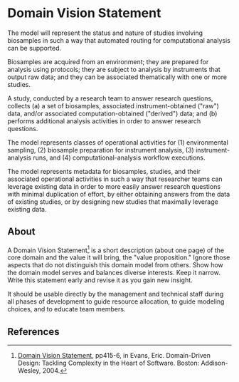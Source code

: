 # Domain Vision Statement

The model will represent the status and nature of studies involving biosamples 
in such a way that automated routing for computational analysis can be supported. 

Biosamples are acquired from an environment;
they are prepared for analysis using protocols;
they are subject to analysis by instruments that output raw data;
and they can be associated thematically with one or more studies.

A study, conducted by a research team to answer research questions, collects
(a) a set of biosamples, associated instrument-obtained ("raw") data,
and/or associated computation-obtained ("derived") data; and
(b) performs additional analysis activities in order to answer research questions.

The model represents classes of operational activities for (1) environmental sampling,
(2) biosample preparation for instrument analysis,
(3) instrument-analysis runs, and
(4) computational-analysis workflow executions.

The model represents metadata for biosamples, studies, and their associated operational activities
in such a way that researcher teams can leverage existing data in order to more easily answer research questions
with minimal duplication of effort, by either obtaining answers from the data of existing studies, or by designing
new studies that maximally leverage existing data.

## About

A <span class="term">Domain Vision Statement</span>[^1] is a short description (about one page)
of the <span class="term">core domain</span> and the value it will bring, the "value proposition."
Ignore those aspects that do not distinguish this domain model from others.
Show how the domain model serves and balances diverse interests.
Keep it narrow.
Write this statement early and revise it as you gain new insight.

It should be usable directly by the management and technical staff during all phases of development
to guide resource allocation, to guide modeling choices, and to educate team members.

## References

[^1]: [Domain Vision Statement](https://files.polyneme.xyz/domain-vision-statement-1696514386.pdf), pp415-6, in Evans, Eric. Domain-Driven Design: Tackling Complexity in the Heart of Software. Boston: Addison-Wesley, 2004.
